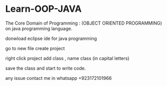 # Learn-OOP-JAVA
The Core Domain of Programming : (OBJECT ORIENTED PROGRAMMING) on java programming language.

donwload eclipse ide for java programming


go to new file create project 


right click project add class , name class (in capital letters) 


save the class and start to write code.


any issue contact me in whatsapp +923172101966
